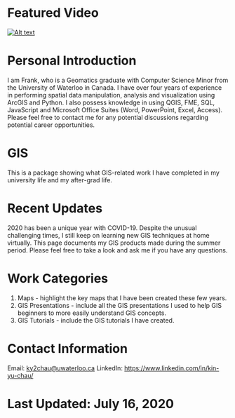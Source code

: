 # Featured Video
[![Alt text](https://img.youtube.com/vi/wTqrD6s8BSI/0.jpg)](https://www.youtube.com/watch?v=wTqrD6s8BSI)

# Personal Introduction
I am Frank, who is a Geomatics graduate with Computer Science Minor from the University of Waterloo in Canada. 
I have over four years of experience in performing spatial data manipulation, analysis and visualization using ArcGIS and Python.
I also possess knowledge in using QGIS, FME, SQL, JavaScript and Microsoft Office Suites (Word, PowerPoint, Excel, Access).
Please feel free to contact me for any potential discussions regarding potential career opportunities.

# GIS
This is a package showing what GIS-related work I have completed in my university life and my after-grad life.

# Recent Updates
2020 has been a unique year with COVID-19. Despite the unusual challenging times, I still keep on learning new GIS techniques at home virtually. This page documents my GIS products made during the summer period. Please feel free to take a look and ask me if you have any questions.

# Work Categories
1. Maps - highlight the key maps that I have been created these few years.
2. GIS Presentations - include all the GIS presentations I used to help GIS beginners to more easily understand GIS concepts.
3. GIS Tutorials - include the GIS tutorials I have created.

# Contact Information
Email: ky2chau@uwaterloo.ca
LinkedIn: https://www.linkedin.com/in/kin-yu-chau/

# Last Updated: July 16, 2020
